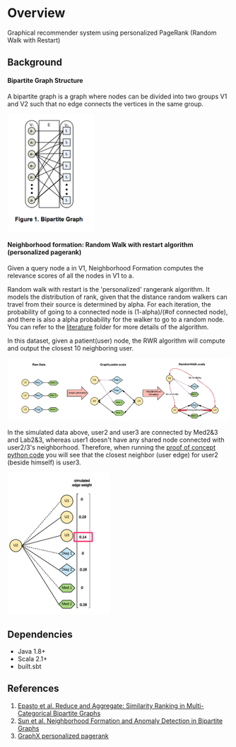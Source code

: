 # Overview
Graphical recommender system using personalized PageRank (Random Walk with Restart)


## Background

#### Bipartite Graph Structure

A bipartite graph is a graph where nodes can be divided into two groups V1 and V2 such that no edge connects the vertices in the same group.

![Image](image/bipartite-graph.png)

#### Neighborhood formation: Random Walk with restart algorithm (personalized pagerank)
Given a query node a in V1, Neighborhood Formation computes the relevance scores of all the nodes in V1 to a. 

Random walk with restart is the 'personalized' rangerank algorithm. It models the distribution of  rank, given that the distance random walkers can travel from their source is determined by alpha. For each iteration, the probability of going to a connected node is (1-alpha)/(#of connected node), and there is also a alpha probability for the walker to go to a random node. You can refer to the [literature](literature/) folder for more details of the algorithm.  

In this dataset, given a patient(user) node, the RWR algorithm will compute and output the closest 10 neighboring user. 

![Image](image/Neighborhood-formation.png)

In the simulated data above, user2 and user3 are connected by Med2&3 and Lab2&3, whereas user1 doesn't have any shared node connected with user2/3's neighborhood. Therefore, when running the [proof of concept python code](proof_of_concept_pagerankRWR.py) you will see that the closest neighbor (user edge) for user2 (beside himself) is user3. 

![Image](image/simulation_result.png) 


## Dependencies
* Java 1.8+
* Scala 2.1+
* built.sbt



## References
1. [Epasto et al. Reduce and Aggregate: Similarity Ranking in Multi-Categorical Bipartite Graphs](http://www.epasto.org/papers/reduce-aggregate.pdf)
2. [Sun et al. Neighborhood Formation and Anomaly Detection in Bipartite Graphs](http://www.cs.cmu.edu/~deepay/mywww/papers/icdm05.pdf)
3. [GraphX personalized pagerank](https://github.com/apache/spark/blob/master/graphx/src/main/scala/org/apache/spark/graphx/lib/PageRank.scala)

